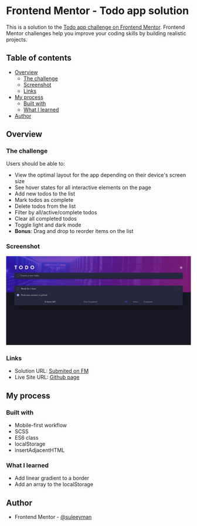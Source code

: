 # Frontend Mentor - Todo app solution

This is a solution to the [Todo app challenge on Frontend Mentor](https://www.frontendmentor.io/challenges/todo-app-Su1_KokOW). Frontend Mentor challenges help you improve your coding skills by building realistic projects. 

## Table of contents

- [Overview](#overview)
  - [The challenge](#the-challenge)
  - [Screenshot](#screenshot)
  - [Links](#links)
- [My process](#my-process)
  - [Built with](#built-with)
  - [What I learned](#what-i-learned)
- [Author](#author)

## Overview

### The challenge

Users should be able to:

- View the optimal layout for the app depending on their device's screen size
- See hover states for all interactive elements on the page
- Add new todos to the list
- Mark todos as complete
- Delete todos from the list
- Filter by all/active/complete todos
- Clear all completed todos
- Toggle light and dark mode
- **Bonus**: Drag and drop to reorder items on the list

### Screenshot

![](./screenshot.png)

### Links

- Solution URL: [Submited on FM](https://www.frontendmentor.io/solutions/responsive-todoapp-with-scss-without-drag-and-drop-WnytkTruP)
- Live Site URL: [Github page](https://suleeyman.github.io/FM-11-TodoApp/)

## My process

### Built with

- Mobile-first workflow
- SCSS
- ES6 class
- localStorage
- insertAdjacentHTML

### What I learned

- Add linear gradient to a border
- Add an array to the localStorage

## Author

- Frontend Mentor - [@suleeyman](https://www.frontendmentor.io/profile/suleeyman)